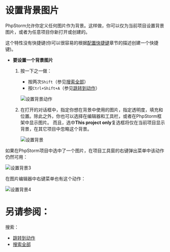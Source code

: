 # 设置背景图片

PhpStorm允许你定义任何图片作为背景。这样做，你可以仅为当前项目设置背景图片，或者为任意项目你新打开或创建的。

这个特性没有快捷键(你可以很容易的根据[配置快捷键](/如何使用/常规指南/配置项目和IDE设置/配置快捷键.md)章节的描述创建一个快捷键)。

* **要设置一个背景图片**
    1. 按一下之一做：
        * 按两次`Shift`（参见[搜索全部](/如何使用/常规指南/搜索代码/搜索全部.md)）
        * 按`Ctrl+Shift+A`（参见[跳转到动作](/如何使用/常规指南/浏览源代码/跳转到动作.md)）
        
        ![设置背景动作](http://image.jellychen.cn/uploads/2016/10/set_background_image1.png)
    2. 在打开的对话框中，指定你想在背景中使用的图片，指定透明度，填充和位置。除此之外，你也可以选择在编辑器和工具栏，或者在PhpStorm框架中显示图片。
    而且，选中**This project only**复选框将仅在当前项目显示背景，在其它项目中忽略这个背景。
    
        ![设置背景](http://image.jellychen.cn/uploads/2016/10/set_background_image2.png)

如果在PhpStorm项目中选中了一个图片，在项目工具窗的右键弹出菜单中该动作仍然可用：

![设置背景3](http://image.jellychen.cn/uploads/2016/10/set_background_image3.png)

在图片编辑器中右键菜单也有这个动作：

![设置背景4](http://image.jellychen.cn/uploads/2016/10/set_background_image4.png)



# 另请参阅：

搜索：

* [跳转到动作](/如何使用/常规指南/浏览源代码/跳转到动作.md)
* [搜索全部](/如何使用/常规指南/搜索代码/搜索全部.md)